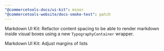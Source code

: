 ```yaml
---
"@commercetools-docs/ui-kit": minor
"@commercetools-website/docs-smoke-test": patch
---
```


Markdown UI Kit: Refactor content spacing to be able to render markdown inside visual boxes using a new `TypographyContainer` wrapper.

Markdown UI Kit: Adjust margins of lists

